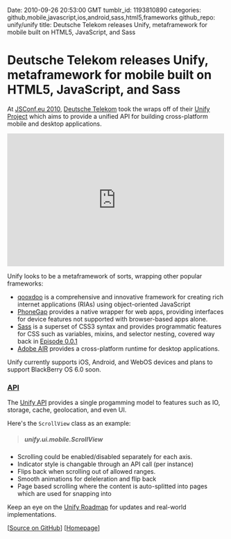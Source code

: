 Date: 2010-09-26 20:53:00 GMT
tumblr_id: 1193810890
categories: github,mobile,javascript,ios,android,sass,html5,frameworks
github_repo: unify/unify
title: Deutsche Telekom releases Unify, metaframework for mobile built on HTML5, JavaScript, and Sass

# Deutsche Telekom releases Unify, metaframework for mobile built on HTML5, JavaScript, and Sass

At [JSConf.eu 2010](http://jsconf.eu/2010/), [Deutsche Telekom](http://www.telekom.de/) took the wraps off of their [Unify Project](http://unify.github.com/unify/) which aims to provide a unified API for building cross-platform mobile and desktop applications.

<iframe class="youtube-player" type="text/html" width="500" height="306" src="http://www.youtube.com/embed/5SG975uV_4M" frameborder="0"></iframe>

Unify looks to be a metaframework of sorts, wrapping other popular frameworks:

* [qooxdoo](http://qooxdoo.org/) is a comprehensive and innovative framework for creating rich internet applications (RIAs) using object-oriented JavaScript
* [PhoneGap](http://www.phonegap.com/) provides a native wrapper for web apps, providing interfaces for device features not supported with browser-based apps alone.
* [Sass](http://www.sass-lang.com/) is a superset of CSS3 syntax and provides programmatic features for CSS such as variables, mixins, and selector nesting, covered way back in [Episode 0.0.1](http://lg.gd/001)
* [Adobe AIR](http://adobe.com/products/air) provides a cross-platform runtime for desktop applications.

Unify currently supports iOS, Android, and WebOS devices and plans to support BlackBerry OS 6.0 soon.

### [API](http://unify.github.com/unify/api/index.html#unify)

The [Unify API](http://unify.github.com/unify/api/index.html#unify) provides a single progamming model to features such as IO, storage, cache, geolocation, and even UI.

Here's the `ScrollView` class as an example:

> ##### unify.ui.mobile.ScrollView
>
* Scrolling could be enabled/disabled separately for each axis.
* Indicator style is changable through an API call (per instance)
* Flips back when scrolling out of allowed ranges.
* Smooth animations for deleleration and flip back
* Page based scrolling where the content is auto-splitted into pages which are used for snapping into

Keep an eye on the [Unify Roadmap](http://unify.github.com/unify/#roadmap) for updates and real-world implementations.

[[Source on GitHub](http://github.com/unify/unify)] [[Homepage](http://unify.github.com/unify/)]
